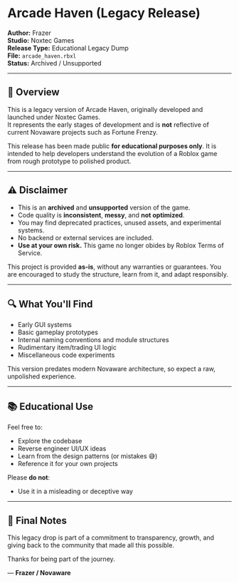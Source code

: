 # Arcade Haven (Legacy Release)

**Author:** Frazer  
**Studio:** Noxtec Games  
**Release Type:** Educational Legacy Dump  
**File:** `arcade_haven.rbxl`  
**Status:** Archived / Unsupported  

---

## 📜 Overview

This is a legacy version of Arcade Haven, originally developed and launched under Noxtec Games.  
It represents the early stages of development and is **not** reflective of current Novaware projects such as Fortune Frenzy.

This release has been made public **for educational purposes only**. It is intended to help developers understand the evolution of a Roblox game from rough prototype to polished product.

---

## ⚠️ Disclaimer

- This is an **archived** and **unsupported** version of the game.  
- Code quality is **inconsistent**, **messy**, and **not optimized**.  
- You may find deprecated practices, unused assets, and experimental systems.  
- No backend or external services are included.  
- **Use at your own risk.** This game no longer obides by Roblox Terms of Service. 

This project is provided **as-is**, without any warranties or guarantees. You are encouraged to study the structure, learn from it, and adapt responsibly.

---

## 🔍 What You'll Find

- Early GUI systems  
- Basic gameplay prototypes  
- Internal naming conventions and module structures  
- Rudimentary item/trading UI logic  
- Miscellaneous code experiments

This version predates modern Novaware architecture, so expect a raw, unpolished experience.

---

## 📚 Educational Use

Feel free to:

- Explore the codebase
- Reverse engineer UI/UX ideas
- Learn from the design patterns (or mistakes 😅)
- Reference it for your own projects

Please **do not**:
- Use it in a misleading or deceptive way

---

## 🧠 Final Notes

This legacy drop is part of a commitment to transparency, growth, and giving back to the community that made all this possible.  

Thanks for being part of the journey.

— **Frazer / Novaware**

